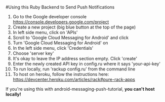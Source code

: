 #Using this Ruby Backend to Send Push Notifications

1. Go to the Google developer console https://console.developers.google.com/project
2. Create a new project (big blue button at the top of the page)
3. In left side menu, click on 'APIs'
4. Scroll to 'Google Cloud Messaging for Android' and click
5. Turn 'Google Cloud Messaging for Android' on
6. In the left side menu, click 'Credentials'
7. Choose 'server key'
8. It's okay to leave the IP address section empty. Click 'create'
9. Enter the newly created API key in config.ru where it says 'your-api-key'
10. To run locally, run 'rackup config.ru' from the command line
11. To host on heroku, follow the instructions here: https://devcenter.heroku.com/articles/rack#pure-rack-apps

If you're using this with android-messaging-push-tutorial, **you can't host locally!**
